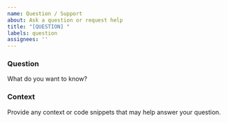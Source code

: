 ```yaml
---
name: Question / Support
about: Ask a question or request help
title: "[QUESTION] "
labels: question
assignees: ''
---
```


### Question
What do you want to know?

### Context
Provide any context or code snippets that may help answer your question.

